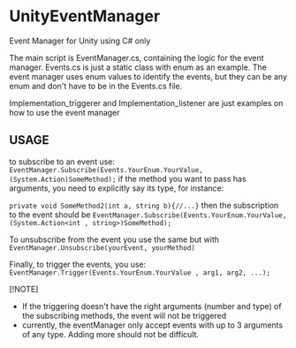 # UnityEventManager
Event Manager for Unity using C# only

The main script is EventManager.cs, containing the logic for the event manager. 
Events.cs is just a static class with enum as an example. The event manager uses enum values to identify the events, but they can be any enum and don't have to be in the Events.cs file.

Implementation_triggerer and Implementation_listener are just examples on how to use the event manager

## USAGE 
to subscribe to an event use:
```EventManager.Subscribe(Events.YourEnum.YourValue, (System.Action)SomeMethod);```
if the method you want to pass has arguments, you need to explicitly say its type, for instance:

```private void SomeMethod2(int a, string b){//...}```
then the subscription to the event should be
```EventManager.Subscribe(Events.YourEnum.YourValue, (System.Action<int , string>)SomeMethod);```

To unsubscribe from the event you use the same but with ```EventManager.Unsubscribe(yourEvent, yourMethod)```

Finally, to trigger  the events, you use:
```EventManager.Trigger(Events.YourEnum.YourValue , arg1, arg2, ...);```

[!NOTE]
- If the triggering doesn't have the right arguments (number and type) of the subscribing methods, the event will not be triggered
- currently, the eventManager only accept events with up to 3 arguments of any type. Adding more  should not be difficult.
